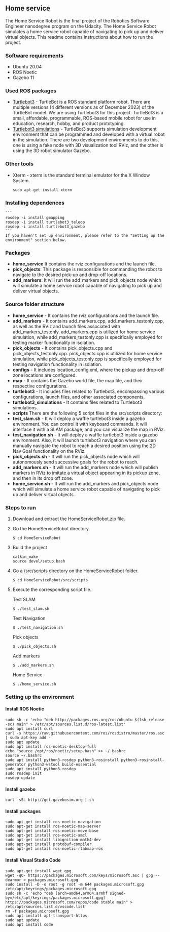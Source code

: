 ## Home service

The Home Service Robot is the final project of the Robotics Software Engineer nanodegree program on the Udacity.
The Home Service Robot simulates a home service robot capable of navigating to pick up and deliver virtual objects.
This readme contains instructions about how to run the project.

### Software requirements
 - Ubuntu 20.04
 - ROS Noetic
 - Gazebo 11

### Used ROS packages
 - [Turtlebot3](https://github.com/ROBOTIS-GIT/turtlebot3) - TurtleBot is a ROS standard platform robot. There are multiple versions (4 different versions as of December 2023) of the TurtleBot model. We are using Turtlebot3 for this project. TurtleBot3 is a small, affordable, programmable, ROS-based mobile robot for use in education, research, hobby, and product prototyping.
 - [Turtlebot3 simulations](https://github.com/ROBOTIS-GIT/turtlebot3_simulations) - TurtleBot3 supports simulation development environment that can be programmed and developed with a virtual robot in the simulation. There are two development environments to do this, one is using a fake node with 3D visualization tool RViz, and the other is using the 3D robot simulator Gazebo.

### Other tools
 - Xterm - xterm is the standard terminal emulator for the X Window System.
    ```
    sudo apt-get install xterm
    ```

### Installing dependences

    ```
    rosdep -i install gmapping
    rosdep -i install turtlebot3_teleop
    rosdep -i install turtlebot3_gazebo
    ```
    If you haven't set up environment, please refer to the "Setting up the environment" section below.

### Packages

- **home_service** It contains the rviz configurations and the launch file.
- **pick_objects**: This package is responsible for commanding the robot to navigate to the desired pick-up and drop-off locations.
- **add_markers**: It will run the add_markers and pick_objects node which will simulate a home service robot capable of navigating to pick up and deliver virtual objects.

### Source folder structure

- **home_service** - It contains the rviz configurations and the launch file.
- **add_markers** - It contains add_markers.cpp, add_markers_testonly.cpp, as well as the RViz and launch files associated with add_markers_testonly. add_markers.cpp is utilized for home service simulation, while add_markers_testonly.cpp is specifically employed for testing marker functionality in isolation.
- **pick_objects** - It contains pick_objects.cpp and pick_objects_testonly.cpp. pick_objects.cpp is utilized for home service simulation, while pick_objects_testonly.cpp is specifically employed for testing navigation functionality in isolation.
- **configs** - It includes location_config.xml, where the pickup and drop-off zone locations are configured.
- **map** - It contains the Gazebo world file, the map file, and their respective configurations.
- **turtlebot3** - It includes files related to Turtlebot3, encompassing various configurations, launch files, and other associated components.
- **turtlebot3_simulations** - It contains files related to Turtlebot3 simulations.
- **scripts**  There are the following 5 script files in the src/scripts directory:
 - **test_slam.sh** - It will deploy a waffle turtlebot3 inside a gazebo environment. You can control it with keyboard commands. 
 It will interface it with a SLAM package, and you can visualize the map in RViz.
 - **test_navigation.sh** - It will deploy a waffle turtlebot3 inside a gazebo environment. Also, it will launch turtlebot3 navigation where you can manually navigate the robot to reach a desired position using the 2D Nav Goal functionality on the RViz.
 - **pick_objects.sh** - It will run the pick_objects node which will autonomously send successive goals for the robot to reach.
 - **add_markers.sh** - It will run the add_markers node which will publish markers in RViz to imitate a virtual object appearing in its pickup zone, and then in its drop off zone.
 - **home_service.sh** - It will run the add_markers and pick_objects node which will simulate a home service robot capable of navigating to pick up and deliver virtual objects.

### Steps to run

1. Download and extract the HomeServiceRobot.zip file.
2. Go the HomeServiceRobot directory.
    ```
    $ cd HomeServiceRobot
    ```
3. Build the project
    ```
    catkin_make
    source devel/setup.bash
    ```
4. Go a /src/scripts directory on the HomeServiceRobot folder.
    ```
    $ cd HomeServiceRobot/src/scripts
    ```
5. Execute the corresponding script file.

    Test SLAM
    ```
    $ ./test_slam.sh
    ```
    Test Navigation
    ```
    $ ./test_navigation.sh 
    ```
    Pick objects
    ```
    $ ./pick_objects.sh 
    ```
    Add markers
    ```
    $ ./add_markers.sh
    ```
    Home Service
    ```
    $ ./home_service.sh
    ```

### Setting up the environment

#### Install ROS Noetic 
 ```
 sudo sh -c 'echo "deb http://packages.ros.org/ros/ubuntu $(lsb_release -sc) main" > /etc/apt/sources.list.d/ros-latest.list'
 sudo apt install curl
 curl -s https://raw.githubusercontent.com/ros/rosdistro/master/ros.asc | sudo apt-key add -
 sudo apt update
 sudo apt install ros-noetic-desktop-full
 echo "source /opt/ros/noetic/setup.bash" >> ~/.bashrc
 source ~/.bashrc
 sudo apt install python3-rosdep python3-rosinstall python3-rosinstall-generator python3-wstool build-essential
 sudo apt install python3-rosdep
 sudo rosdep init
 rosdep update
 ```

 #### Install gazebo
 ```
 curl -sSL http://get.gazebosim.org | sh
 ```

 #### Install packages
 ```
 sudo apt-get install ros-noetic-navigation 
 sudo apt-get install ros-noetic-map-server 
 sudo apt-get install ros-noetic-move-base 
 sudo apt-get install ros-noetic-amcl
 sudo apt-get install libignition-math4-dev 
 sudo apt-get install protobuf-compiler
 sudo apt-get install ros-noetic-rtabmap-ros
 ```

 #### Install Visual Studio Code
 ```
 sudo apt-get install wget gpg
 wget -qO- https://packages.microsoft.com/keys/microsoft.asc | gpg --dearmor > packages.microsoft.gpg
 sudo install -D -o root -g root -m 644 packages.microsoft.gpg /etc/apt/keyrings/packages.microsoft.gpg
 sudo sh -c 'echo "deb [arch=amd64,arm64,armhf signed-by=/etc/apt/keyrings/packages.microsoft.gpg] https://packages.microsoft.com/repos/code stable main" > /etc/apt/sources.list.d/vscode.list'
 rm -f packages.microsoft.gpg
 sudo apt install apt-transport-https
 sudo apt update
 sudo apt install code
 ```
